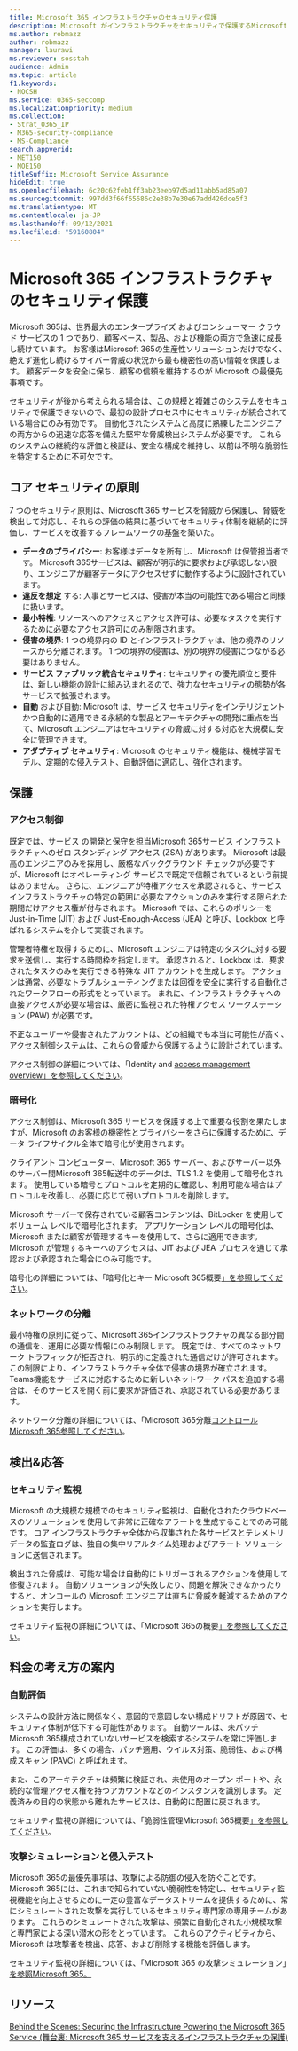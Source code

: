 ```yaml
---
title: Microsoft 365 インフラストラクチャのセキュリティ保護
description: Microsoft がインフラストラクチャをセキュリティで保護するMicrosoft 365説明します。
ms.author: robmazz
author: robmazz
manager: laurawi
ms.reviewer: sosstah
audience: Admin
ms.topic: article
f1.keywords:
- NOCSH
ms.service: O365-seccomp
ms.localizationpriority: medium
ms.collection:
- Strat_O365_IP
- M365-security-compliance
- MS-Compliance
search.appverid:
- MET150
- MOE150
titleSuffix: Microsoft Service Assurance
hideEdit: true
ms.openlocfilehash: 6c20c62feb1ff3ab23eeb97d5ad11abb5ad85a07
ms.sourcegitcommit: 997dd3f66f65686c2e38b7e30e67add426dce5f3
ms.translationtype: MT
ms.contentlocale: ja-JP
ms.lasthandoff: 09/12/2021
ms.locfileid: "59160804"
---
```

# <a name="securing-the-microsoft-365-infrastructure"></a>Microsoft 365 インフラストラクチャのセキュリティ保護

Microsoft 365は、世界最大のエンタープライズ およびコンシューマー クラウド サービスの 1 つであり、顧客ベース、製品、および機能の両方で急速に成長し続けています。 お客様はMicrosoft 365の生産性ソリューションだけでなく、絶えず進化し続けるサイバー脅威の状況から最も機密性の高い情報を保護します。 顧客データを安全に保ち、顧客の信頼を維持するのが Microsoft の最優先事項です。

セキュリティが後から考えられる場合は、この規模と複雑さのシステムをセキュリティで保護できないので、最初の設計プロセス中にセキュリティが統合されている場合にのみ有効です。 自動化されたシステムと高度に熟練したエンジニアの両方からの迅速な応答を備えた堅牢な脅威検出システムが必要です。 これらのシステムの継続的な評価と検証は、安全な構成を維持し、以前は不明な脆弱性を特定するために不可欠です。

## <a name="core-security-principles"></a>コア セキュリティの原則

7 つのセキュリティ原則は、Microsoft 365 サービスを脅威から保護し、脅威を検出して対応し、それらの評価の結果に基づいてセキュリティ体制を継続的に評価し、サービスを改善するフレームワークの基盤を築いた。 

- **データのプライバシー**: お客様はデータを所有し、Microsoft は保管担当者です。 Microsoft 365サービスは、顧客が明示的に要求および承認しない限り、エンジニアが顧客データにアクセスせずに動作するように設計されています。
- **違反を想定** する: 人事とサービスは、侵害が本当の可能性である場合と同様に扱います。
- **最小特権**: リソースへのアクセスとアクセス許可は、必要なタスクを実行するために必要なアクセス許可にのみ制限されます。
- **侵害の境界**: 1 つの境界内の ID とインフラストラクチャは、他の境界のリソースから分離されます。 1 つの境界の侵害は、別の境界の侵害につながる必要はありません。
- **サービス ファブリック統合セキュリティ**: セキュリティの優先順位と要件は、新しい機能の設計に組み込まれるので、強力なセキュリティの態勢が各サービスで拡張されます。
- **自動** および自動: Microsoft は、サービス セキュリティをインテリジェントかつ自動的に適用できる永続的な製品とアーキテクチャの開発に重点を当て、Microsoft エンジニアはセキュリティの脅威に対する対応を大規模に安全に管理できます。
- **アダプティブ セキュリティ**: Microsoft のセキュリティ機能は、機械学習モデル、定期的な侵入テスト、自動評価に適応し、強化されます。

## <a name="protection"></a>保護

### <a name="access-control"></a>アクセス制御

既定では、サービス の開発と保守を担当Microsoft 365サービス インフラストラクチャへのゼロ スタンディング アクセス (ZSA) があります。 Microsoft は最高のエンジニアのみを採用し、厳格なバックグラウンド チェックが必要ですが、Microsoft はオペレーティング サービスで既定で信頼されているという前提はありません。 さらに、エンジニアが特権アクセスを承認されると、サービス インフラストラクチャの特定の範囲に必要なアクションのみを実行する限られた期間だけアクセス権が付与されます。 Microsoft では、これらのポリシーを Just-in-Time (JIT) および Just-Enough-Access (JEA) と呼び、Lockbox と呼ばれるシステムを介して実装されます。

管理者特権を取得するために、Microsoft エンジニアは特定のタスクに対する要求を送信し、実行する時間枠を指定します。 承認されると、Lockbox は、要求されたタスクのみを実行できる特殊な JIT アカウントを生成します。 アクションは通常、必要なトラブルシューティングまたは回復を安全に実行する自動化されたワークフローの形式をとっています。 まれに、インフラストラクチャへの直接アクセスが必要な場合は、厳密に監視された特権アクセス ワークステーション (PAW) が必要です。

不正なユーザーや侵害されたアカウントは、どの組織でも本当に可能性が高く、アクセス制御システムは、これらの脅威から保護するように設計されています。

アクセス制御の詳細については、「Identity and [access management overview」を参照してください](assurance-identity-and-access-management.md)。

### <a name="encryption"></a>暗号化

アクセス制御は、Microsoft 365 サービスを保護する上で重要な役割を果たしますが、Microsoft のお客様の機密性とプライバシーをさらに保護するために、データ ライフサイクル全体で暗号化が使用されます。

クライアント コンピューター、Microsoft 365 サーバー、およびサーバー以外のサーバー間Microsoft 365転送中のデータは、TLS 1.2 を使用して暗号化されます。 使用している暗号とプロトコルを定期的に確認し、利用可能な場合はプロトコルを改善し、必要に応じて弱いプロトコルを削除します。

Microsoft サーバーで保存されている顧客コンテンツは、BitLocker を使用してボリューム レベルで暗号化されます。 アプリケーション レベルの暗号化は、Microsoft または顧客が管理するキーを使用して、さらに適用できます。 Microsoft が管理するキーへのアクセスは、JIT および JEA プロセスを通じて承認および承認された場合にのみ可能です。

暗号化の詳細については、「暗号化とキー Microsoft 365概要[」を参照してください](assurance-encryption.md)。

### <a name="network-isolation"></a>ネットワークの分離

最小特権の原則に従って、Microsoft 365インフラストラクチャの異なる部分間の通信を、運用に必要な情報にのみ制限します。 既定では、すべてのネットワーク トラフィックが拒否され、明示的に定義された通信だけが許可されます。 この制限により、インフラストラクチャ全体で侵害の境界が確立されます。 Teams機能をサービスに対応するために新しいネットワーク パスを追加する場合は、そのサービスを開く前に要求が評価され、承認されている必要があります。

ネットワーク分離の詳細については、「Microsoft 365分離[コントロールMicrosoft 365参照してください](/microsoft-365/enterprise/microsoft-365-isolation-controls)。

## <a name="detection--response"></a>検出&応答

### <a name="security-monitoring"></a>セキュリティ監視

Microsoft の大規模な規模でのセキュリティ監視は、自動化されたクラウドベースのソリューションを使用して非常に正確なアラートを生成することでのみ可能です。 コア インフラストラクチャ全体から収集された各サービスとテレメトリ データの監査ログは、独自の集中リアルタイム処理およびアラート ソリューションに送信されます。

検出された脅威は、可能な場合は自動的にトリガーされるアクションを使用して修復されます。 自動ソリューションが失敗したり、問題を解決できなかったりすると、オンコールの Microsoft エンジニアは直ちに脅威を軽減するためのアクションを実行します。

セキュリティ監視の詳細については、「Microsoft 365の概要[」を参照してください](assurance-security-monitoring.md)。

## <a name="assessment"></a>料金の考え方の案内

### <a name="automated-assessments"></a>自動評価

システムの設計方法に関係なく、意図的で意図しない構成ドリフトが原因で、セキュリティ体制が低下する可能性があります。 自動ツールは、未パッチMicrosoft 365構成されていないサービスを検索するシステムを常に評価します。 この評価は、多くの場合、パッチ適用、ウイルス対策、脆弱性、および構成スキャン (PAVC) と呼ばれます。

また、このアーキテクチャは頻繁に検証され、未使用のオープン ポートや、永続的な管理アクセス権を持つアカウントなどのインスタンスを識別します。 定義済みの目的の状態から離れたサービスは、自動的に配置に戻されます。

セキュリティ監視の詳細については、「脆弱性管理Microsoft 365概要[」を参照してください](assurance-vulnerability-management.md)。

### <a name="attack-simulation-and-penetration-testing"></a>攻撃シミュレーションと侵入テスト

Microsoft 365の最優先事項は、攻撃による防御の侵入を防ぐことです。 Microsoft 365には、これまで知られていない脆弱性を特定し、セキュリティ監視機能を向上させるために一定の豊富なデータストリームを提供するために、常にシミュレートされた攻撃を実行しているセキュリティ専門家の専用チームがあります。 これらのシミュレートされた攻撃は、頻繁に自動化された小規模攻撃と専門家による深い潜水の形をとっています。 これらのアクティビティから、Microsoft は攻撃者を検出、応答、および削除する機能を評価します。

セキュリティ監視の詳細については、「Microsoft 365 の攻撃シミュレーション」[を参照Microsoft 365。](assurance-monitoring-and-testing.md)

## <a name="resources"></a>リソース

[Behind the Scenes: Securing the Infrastructure Powering the Microsoft 365 Service (舞台裏: Microsoft 365 サービスを支えるインフラストラクチャの保護)](https://download.microsoft.com/download/c/4/5/c45b197e-f0d9-4f40-bd5f-ed8fc7d0cd8c/M365DCSecurityIntro_Whitepaper.pdf)
